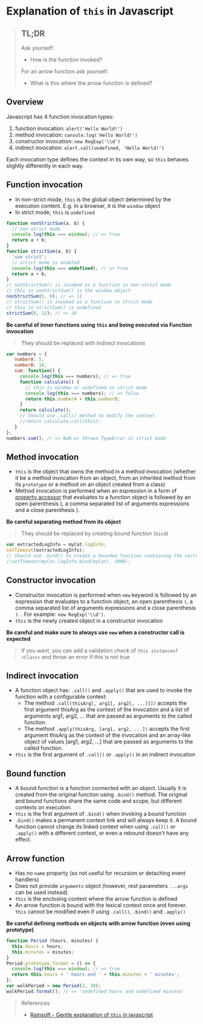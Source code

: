 # Explanation of `this` in Javascript

> ## TL;DR
> Ask yourself:
> - How is the function invoked?
>
> For an arrow function ask yourself:
> - What is this where the arrow function is defined?

## Overview
Javascript has 4 function invocation types:

1. function invocation: `alert('Hello World!')`
2. method invocation: `console.log('Hello World!')`
3. constructor invocation: `new RegExp('\\d')`
4. indirect invocation: `alert.call(undefined, 'Hello World!')`

Each invocation type defines the context in its own way, so `this` behaves slightly differently in each way.

## Function invocation
- In non-strict mode, `this` is the global object determined by the execution content. E.g. In a browser, it is the `window` object
- In strict mode, `this` is `undefined`

```Javascript
function nonStrictSum(a, b) {  
  // non-strict mode
  console.log(this === window); // => true
  return a + b;
}
function strictSum(a, b) {  
  'use strict';
  // strict mode is enabled
  console.log(this === undefined); // => true
  return a + b;
}
// nonStrictSum() is invoked as a function in non-strict mode
// this in nonStrictSum() is the window object
nonStrictSum(5, 6); // => 11  
// strictSum() is invoked as a function in strict mode
// this in strictSum() is undefined
strictSum(8, 12); // => 20  
```

**Be careful of inner functions using `this` and being executed via Function invocation**

> They should be replaced with indirect invocations

```Javascript
var numbers = {  
   numberA: 5,
   numberB: 10,
   sum: function() {
     console.log(this === numbers); // => true
     function calculate() {
       // this is window or undefined in strict mode
       console.log(this === numbers); // => false
       return this.numberA + this.numberB;
     }
     return calculate();
     // Should use .call() method to modify the context
     //return calculate.call(this);
   }
};
numbers.sum(); // => NaN or throws TypeError in strict mode  
```

## Method invocation

- `this` is the object that owns the method in a method invocation (whether it be a method invocation from an object, from an inherited method from its `prototype` or a method on an object created from a class)
- Method invocation is performed when an expression in a form of [property accessor](https://developer.mozilla.org/en/docs/Web/JavaScript/Reference/Operators/Property_accessors) that evaluates to a function object is followed by an open parenthesis (, a comma separated list of arguments expressions and a close parenthesis ).

**Be careful separating method from its object**
> They should be replaced by creating bound function (`bind`)

```Javascript
var extractedLogInfo = myCat.logInfo;  
setTimeout(extractedLogInfo);  
// Should use .bind() to create a bounded function containing the correct context of `this`
//setTimeout(myCat.logInfo.bind(myCat), 1000);
```

## Constructor invocation

- Constructor invocation is performed when `new` keyword is followed by an expression that evaluates to a function object, an open parenthesis `(`, a comma separated list of arguments expressions and a close parenthesis `)`. . For example: `new RegExp('\\d')`.
- `this` is the newly created object in a constructor invocation

**Be careful and make sure to always use `new` when a constructor call is expected**
> If you want, you can add a validation check of `this instanceof <Class>` and throw an error if this is not true

## Indirect invocation

- A function object has: `.call()` and `.apply()` that are used to invoke the function with a configurable context:
  - The method `.call(thisArg[, arg1[, arg2[, ...]]])` accepts the first argument thisArg as the context of the invocation and a list of arguments arg1, arg2, ... that are passed as arguments to the called function.
  - The method `.apply(thisArg, [arg1, arg2, ...])` accepts the first argument thisArg as the context of the invocation and an array-like object of values \[arg1, arg2, ...\] that are passed as arguments to the called function.
- `this` is the first argument of `.call()` or `.apply()` in an indirect invocation

## Bound function

- A bound function is a function connected with an object. Usually it is created from the original function using `.bind()` method. The original and bound functions share the same code and scope, but different contexts on execution.
- `this` is the first argument of `.bind()` when invoking a bound function
- `.bind()` makes a permanent context link and will always keep it. A bound function cannot change its linked context when using `.call()` or `.apply()` with a different context, or even a rebound doesn't have any effect.

## Arrow function

- Has no `name` property (so not useful for recursion or detaching event handlers)
- Does not provide `arguments` object (however, rest parameters `...args` can be used instead)
- `this` is the enclosing context where the arrow function is defined
- An arrow function is bound with the lexical context once and forever. `this` cannot be modified even if using `.call()`, `.bind()` and `.apply()`

**Be careful defining methods on objects with arrow function (even using prototype)**

```Javascript
function Period (hours, minutes) {  
  this.hours = hours;
  this.minutes = minutes;
}
Period.prototype.format = () => {  
  console.log(this === window); // => true
  return this.hours + ' hours and ' + this.minutes + ' minutes';
};
var walkPeriod = new Period(2, 30);  
walkPeriod.format(); // => 'undefined hours and undefined minutes'  
```
> References
> * [Rainsoft - Gentle explanation of `this` in javascript](https://rainsoft.io/gentle-explanation-of-this-in-javascript/)

